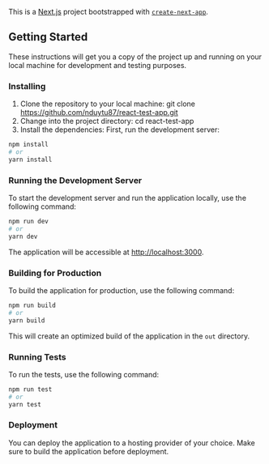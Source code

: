This is a [Next.js](https://nextjs.org/) project bootstrapped with [`create-next-app`](https://github.com/vercel/next.js/tree/canary/packages/create-next-app).

## Getting Started

These instructions will get you a copy of the project up and running on your local machine for development and testing purposes.

### Installing

1. Clone the repository to your local machine:
git clone https://github.com/nduytu87/react-test-app.git
2. Change into the project directory:
cd react-test-app
3. Install the dependencies:
First, run the development server:
```bash
npm install
# or
yarn install
```

### Running the Development Server

To start the development server and run the application locally, use the following command:

```bash
npm run dev
# or
yarn dev
```

The application will be accessible at [http://localhost:3000](http://localhost:3000).

### Building for Production

To build the application for production, use the following command:
```bash
npm run build
# or
yarn build
```

This will create an optimized build of the application in the `out` directory.

### Running Tests

To run the tests, use the following command:
```bash
npm run test
# or
yarn test
```


### Deployment

You can deploy the application to a hosting provider of your choice. Make sure to build the application before deployment.

